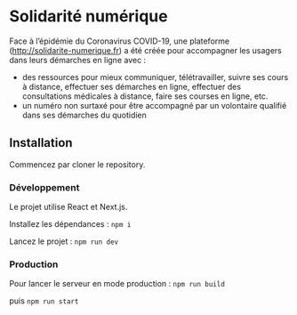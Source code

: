 # Solidarité numérique

Face à l’épidémie du Coronavirus COVID-19, une plateforme (http://solidarite-numerique.fr) a été créée pour accompagner les usagers dans leurs démarches en ligne avec :

- des ressources pour mieux communiquer, télétravailler, suivre ses cours à distance, effectuer ses démarches en ligne, effectuer des consultations médicales à distance, faire ses courses en ligne, etc.
- un numéro non surtaxé pour être accompagné par un volontaire qualifié dans ses démarches du quotidien

## Installation

Commencez par cloner le repository.

### Développement

Le projet utilise React et Next.js.

Installez les dépendances :
`npm i`

Lancez le projet :
`npm run dev`

### Production

Pour lancer le serveur en mode production :
`npm run build`

puis
`npm run start`
